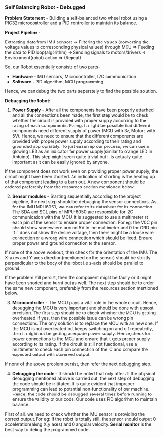 ### Self Balancing Robot - Debugged

__Problem Statement__ - Building a self-balanced two wheel robot using a PIC32 microcontroller and a PID controller to maintain its balance.

__Project Pipeline__ - 

   Extracting data from IMU sensors => Filtering the values (converting the voltage values to corresponding physical values) through MCU => Feeding the data to PID loop(algorithm) => Sending signals to motors/drivers => Environment(robot) action => (Repeat)
   
   So, our Robot essentially consists of two parts-
   
   * __Hardware__ - IMU sensors, Microcontroller, I2C communication
   * __Software__ - PID algorithm, MCU programming
   
   Hence, we can debug the two parts seperately to find the possible solution.

__Debugging the Robot:__

  1. __Power Supply__ - After all the components have been properly attached and all the connections been made, the first step would be to check whether the circuit is provided with proper supply according to the rating of each components. For eg. It might be possible that different components need different supply of power (MCU with 3v, Motors with 5V). Hence, we need to ensure that the different components are provided with proper power supply according to their rating and grounded appropriately. To just easen up our process, we can use a glowing LED as an indicator for power supply(similar to orange LED in Arduino). This step might seem quite trivial but it is actually quite important as it can be easily ignored by anyone. 
  
  If the component does not work even on providing proper power supply, the circuit might have been shorted. An indication of shorting is the heating up of that component leading to a burn out. A new component should be ordered preferably from the resources section mentioned below.
  
 2. __Sensor modules__ - Starting sequentially according to the project pipeline, the next step should be debugging the sensor  connections. As for the IMU MPU6050, we can refer to its datasheet for its connection. The SDA and SCL pins of MPU-6050 are responsible for I2C communication with the MCU. It is suggested to use a multimeter at each pin of the sensor to ensure proper connection. For eg: the VCC pin should show somewhere around 5V in the multimeter and 0 for GND pin. If it does not show the desire voltage, then there might be a loose wire connection or a wrong wire connection which should be fixed. Ensure proper power and ground connection to the sensor. 
 
  If none of the above workout, then check for the orientation of the IMU. The X-axes and Y-axes direction(mentioned on the sensor) should be strictly perpendicular to the body of the robot i.e z-axis should be parallel to ground.
 
  If the problem still persist, then the component might be faulty or it might have been shorted and burnt out as well. The next step should be to order the same new component, preferably from the resources section mentioned below. 
   
 3. __Microcontroller__ - The MCU plays a vital role in the whole circuit. Hence, debugging the MCU is very important and should be done with utmost precision. The first step should be to check whether the MCU is getting overheated. If yes, then the possible issue can be wrong pin connections. The only solution is to replace the MCU with an new one.  If the MCU is not overheated but keeps switching on and off repeatedly, then it might not be getting adequate power supply. Hence,check for power connections to the MCU and ensure that it gets proper supply according to its rating. If the circuit is still not functional, use a multimeter to check each pin connection of the IC and compare the expected output with observed output. 
 
 If none of the above problem persist, then refer the next debugging step.
 
 4. __Debugging the code__ - It should be noted that only after all the physical debugging mentioned above is carried out, the next step of debugging the code should be inititated. It is quite evident that improper programming can lead to potential non-functionality of our machine. Hence, the code should be debugged several times before running to ensure the validity of our code. Our code uses PID algorithm to maintain balance. 
 
 First of all, we need to check whether the IMU sensor is providing the correct output. For eg: If the robot is totally still, the sensor should output 0 acceleration(along X,y axes) and 0 angular velocity. __Serial monitor__ is the best way to debug the programmed  code
 

